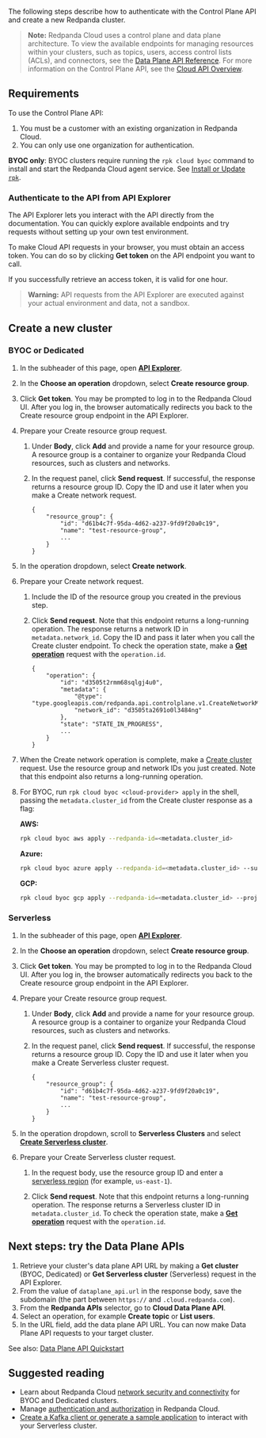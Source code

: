 The following steps describe how to authenticate with the Control Plane API and create a new Redpanda cluster.

> **Note:** Redpanda Cloud uses a control plane and data plane architecture. 
To view the available endpoints for managing resources within your clusters, such as topics, users, access control lists (ACLs), and connectors, see the [Data Plane API Reference](/api/doc/cloud-dataplane). For more information on the Control Plane API, see the [Cloud API Overview](#topic-cloud-api-overview).

## Requirements

To use the Control Plane API:

1. You must be a customer with an existing organization in Redpanda Cloud.
2. You can only use one organization for authentication.

**BYOC only**: BYOC clusters require running the `rpk cloud byoc` command to install and start the Redpanda Cloud agent service. See [Install or Update `rpk`](https://docs.redpanda.com/redpanda-cloud/manage/rpk/rpk-install).

### Authenticate to the API from API Explorer

The API Explorer lets you interact with the API directly from the documentation. You can quickly explore available endpoints and try requests without setting up your own test environment.

To make Cloud API requests in your browser, you must obtain an access token. You can do so by clicking **Get token** on the API endpoint you want to call.

If you successfully retrieve an access token, it is valid for one hour.

> **Warning:** API requests from the API Explorer are executed against your actual environment and data, not a sandbox.

## Create a new cluster

### BYOC or Dedicated

1. In the subheader of this page, open [**API Explorer**](/api/doc/cloud-controlplane/explorer).

1. In the **Choose an operation** dropdown, select **Create resource group**.

1. Click **Get token**. You may be prompted to log in to the Redpanda Cloud UI. After you log in, the browser automatically redirects you back to the Create resource group endpoint in the API Explorer.

1. Prepare your Create resource group request.

    1. Under **Body**, click **Add** and provide a name for your resource group. A resource group is a container to organize your Redpanda Cloud resources, such as clusters and networks.

    1. In the request panel, click **Send request**. If successful, the response returns a resource group ID. Copy the ID and use it later when you make a Create network request.

        ```
        {
            "resource_group": {
                "id": "d61b4c7f-95da-4d62-a237-9fd9f20a0c19",
                "name": "test-resource-group",
                ...
            }
        }
        ```

1. In the operation dropdown, select **Create network**.

1. Prepare your Create network request.

    1. Include the ID of the resource group you created in the previous step. 
    
    1. Click **Send request**. Note that this endpoint returns a long-running operation. The response returns a network ID in `metadata.network_id`. Copy the ID and pass it later when you call the Create cluster endpoint. To check the operation state, make a [**Get operation**](/api/doc/cloud-controlplane/explorer/operation/operation-operationservice_getoperation) request with the `operation.id`.


        ```
        {
            "operation": {
                "id": "d3505t2rmm68sqlgj4u0",
                "metadata": {
                    "@type": "type.googleapis.com/redpanda.api.controlplane.v1.CreateNetworkMetadata",
                    "network_id": "d3505ta2691o0l3484ng"
                },
                "state": "STATE_IN_PROGRESS",
                ...
            }
        }
        ```

1. When the Create network operation is complete, make a [Create cluster](/api/doc/cloud-controlplane/explorer/operation/operation-clusterservice_createcluster) request. Use the resource group and network IDs you just created. Note that this endpoint also returns a long-running operation.

1. For BYOC, run `rpk cloud byoc <cloud-provider> apply` in the shell, passing the `metadata.cluster_id` from the Create cluster response as a flag:

    **AWS:**
    ```bash
    rpk cloud byoc aws apply --redpanda-id=<metadata.cluster_id>
    ```

    **Azure:**
    ```bash
    rpk cloud byoc azure apply --redpanda-id=<metadata.cluster_id> --subscription-id=<redpanda-cluster-azure-subscription-id>
    ```

    **GCP:**
    ```bash
    rpk cloud byoc gcp apply --redpanda-id=<metadata.cluster_id> --project-id=<gcp-project-id>
    ```

### Serverless

1. In the subheader of this page, open [**API Explorer**](/api/doc/cloud-controlplane/explorer).

1. In the **Choose an operation** dropdown, select **Create resource group**.

1. Click **Get token**. You may be prompted to log in to the Redpanda Cloud UI. After you log in, the browser automatically redirects you back to the Create resource group endpoint in the API Explorer.

1. Prepare your Create resource group request.

    1. Under **Body**, click **Add** and provide a name for your resource group. A resource group is a container to organize your Redpanda Cloud resources, such as clusters and networks.
    
    1. In the request panel, click **Send request**. If successful, the response returns a resource group ID. Copy the ID and use it later when you make a Create Serverless cluster request.

        ```
        {
            "resource_group": {
                "id": "d61b4c7f-95da-4d62-a237-9fd9f20a0c19",
                "name": "test-resource-group",
                ...
            }
        }
        ```

1. In the operation dropdown, scroll to **Serverless Clusters** and select [**Create Serverless cluster**](/api/doc/cloud-controlplane/explorer/operation/operation-serverlessclusterservice_createserverlesscluster).

1. Prepare your Create Serverless cluster request.
    
    1. In the request body, use the resource group ID and enter a [serverless region](https://docs.redpanda.com/redpanda-cloud/reference/tiers/serverless-regions/) (for example, `us-east-1`).
    
    1. Click **Send request**. Note that this endpoint returns a long-running operation. The response returns a Serverless cluster ID in `metadata.cluster_id`. To check the operation state, make a [**Get operation**](/api/doc/cloud-controlplane/explorer/operation/operation-operationservice_getoperation) request with the `operation.id`.

## Next steps: try the Data Plane APIs

1. Retrieve your cluster's data plane API URL by making a **Get cluster** (BYOC, Dedicated) or **Get Serverless cluster** (Serverless) request in the API Explorer.
1. From the value of `dataplane_api.url` in the response body, save the subdomain (the part between `https://` and `.cloud.redpanda.com`).
1. From the **Redpanda APIs** selector, go to **Cloud Data Plane API**.
1. Select an operation, for example **Create topic** or **List users**. 
1. In the URL field, add the data plane API URL. You can now make Data Plane API requests to your target cluster.

See also: [Data Plane API Quickstart](/api/doc/cloud-dataplane/topic/topic-quickstart)

## Suggested reading

- Learn about Redpanda Cloud [network security and connectivity](https://docs.redpanda.com/redpanda-cloud/networking/) for BYOC and Dedicated clusters.
- Manage [authentication and authorization](https://docs.redpanda.com/redpanda-cloud/security/authorization/) in Redpanda Cloud.
- [Create a Kafka client or generate a sample application](https://docs.redpanda.com/redpanda-cloud/get-started/cluster-types/serverless/#connect-with-your-cluster) to interact with your Serverless cluster.
